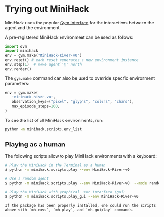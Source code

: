 
# Trying out MiniHack

MiniHack uses the popular [Gym interface](https://github.com/openai/gym) for the interactions between the agent and the environment.

A pre-registered MiniHack environment can be used as follows:

```python
import gym
import minihack
env = gym.make("MiniHack-River-v0")
env.reset() # each reset generates a new environment instance
env.step(1)  # move agent '@' north
env.render()
```

The `gym.make` command can also be used to override specific environment parameters:
```python
env = gym.make(
   "MiniHack-River-v0",
   observation_keys=("pixel", "glyphs", "colors", "chars"),
   max_episode_steps=100,
)
```

To see the list of all MiniHack environments, run:

```bash
python -m minihack.scripts.env_list
```

## Playing as a human

The following scripts allow to play MiniHack environments with a keyboard:

```bash
# Play the MiniHack in the Terminal as a human
$ python -m minihack.scripts.play --env MiniHack-River-v0

# Use a random agent
$ python -m minihack.scripts.play --env MiniHack-River-v0  --mode random

# Play the MiniHack with graphical user interface (gui)
$ python -m minihack.scripts.play_gui --env MiniHack-River-v0
```

````{note}
If the package has been properly installed, one could run the scripts above with `mh-envs`, `mh-play`, and `mh-guiplay` commands.
````
